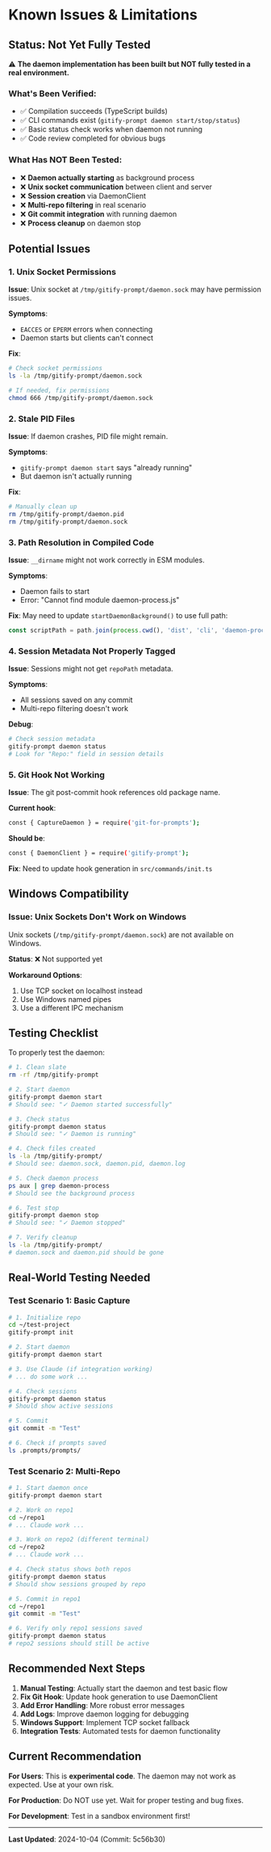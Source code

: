 # Known Issues & Limitations

## Status: Not Yet Fully Tested

⚠️ **The daemon implementation has been built but NOT fully tested in a real environment.**

### What's Been Verified:
- ✅ Compilation succeeds (TypeScript builds)
- ✅ CLI commands exist (`gitify-prompt daemon start/stop/status`)
- ✅ Basic status check works when daemon not running
- ✅ Code review completed for obvious bugs

### What Has NOT Been Tested:
- ❌ **Daemon actually starting** as background process
- ❌ **Unix socket communication** between client and server
- ❌ **Session creation** via DaemonClient
- ❌ **Multi-repo filtering** in real scenario
- ❌ **Git commit integration** with running daemon
- ❌ **Process cleanup** on daemon stop

## Potential Issues

### 1. Unix Socket Permissions
**Issue**: Unix socket at `/tmp/gitify-prompt/daemon.sock` may have permission issues.

**Symptoms**:
- `EACCES` or `EPERM` errors when connecting
- Daemon starts but clients can't connect

**Fix**:
```bash
# Check socket permissions
ls -la /tmp/gitify-prompt/daemon.sock

# If needed, fix permissions
chmod 666 /tmp/gitify-prompt/daemon.sock
```

### 2. Stale PID Files
**Issue**: If daemon crashes, PID file might remain.

**Symptoms**:
- `gitify-prompt daemon start` says "already running"
- But daemon isn't actually running

**Fix**:
```bash
# Manually clean up
rm /tmp/gitify-prompt/daemon.pid
rm /tmp/gitify-prompt/daemon.sock
```

### 3. Path Resolution in Compiled Code
**Issue**: `__dirname` might not work correctly in ESM modules.

**Symptoms**:
- Daemon fails to start
- Error: "Cannot find module daemon-process.js"

**Fix**: May need to update `startDaemonBackground()` to use full path:
```typescript
const scriptPath = path.join(process.cwd(), 'dist', 'cli', 'daemon-process.js');
```

### 4. Session Metadata Not Properly Tagged
**Issue**: Sessions might not get `repoPath` metadata.

**Symptoms**:
- All sessions saved on any commit
- Multi-repo filtering doesn't work

**Debug**:
```bash
# Check session metadata
gitify-prompt daemon status
# Look for "Repo:" field in session details
```

### 5. Git Hook Not Working
**Issue**: The git post-commit hook references old package name.

**Current hook**:
```bash
const { CaptureDaemon } = require('git-for-prompts');
```

**Should be**:
```bash
const { DaemonClient } = require('gitify-prompt');
```

**Fix**: Need to update hook generation in `src/commands/init.ts`

## Windows Compatibility

### Issue: Unix Sockets Don't Work on Windows
Unix sockets (`/tmp/gitify-prompt/daemon.sock`) are not available on Windows.

**Status**: ❌ Not supported yet

**Workaround Options**:
1. Use TCP socket on localhost instead
2. Use Windows named pipes
3. Use a different IPC mechanism

## Testing Checklist

To properly test the daemon:

```bash
# 1. Clean slate
rm -rf /tmp/gitify-prompt

# 2. Start daemon
gitify-prompt daemon start
# Should see: "✓ Daemon started successfully"

# 3. Check status
gitify-prompt daemon status
# Should see: "✓ Daemon is running"

# 4. Check files created
ls -la /tmp/gitify-prompt/
# Should see: daemon.sock, daemon.pid, daemon.log

# 5. Check daemon process
ps aux | grep daemon-process
# Should see the background process

# 6. Test stop
gitify-prompt daemon stop
# Should see: "✓ Daemon stopped"

# 7. Verify cleanup
ls -la /tmp/gitify-prompt/
# daemon.sock and daemon.pid should be gone
```

## Real-World Testing Needed

### Test Scenario 1: Basic Capture
```bash
# 1. Initialize repo
cd ~/test-project
gitify-prompt init

# 2. Start daemon
gitify-prompt daemon start

# 3. Use Claude (if integration working)
# ... do some work ...

# 4. Check sessions
gitify-prompt daemon status
# Should show active sessions

# 5. Commit
git commit -m "Test"

# 6. Check if prompts saved
ls .prompts/prompts/
```

### Test Scenario 2: Multi-Repo
```bash
# 1. Start daemon once
gitify-prompt daemon start

# 2. Work on repo1
cd ~/repo1
# ... Claude work ...

# 3. Work on repo2 (different terminal)
cd ~/repo2
# ... Claude work ...

# 4. Check status shows both repos
gitify-prompt daemon status
# Should show sessions grouped by repo

# 5. Commit in repo1
cd ~/repo1
git commit -m "Test"

# 6. Verify only repo1 sessions saved
gitify-prompt daemon status
# repo2 sessions should still be active
```

## Recommended Next Steps

1. **Manual Testing**: Actually start the daemon and test basic flow
2. **Fix Git Hook**: Update hook generation to use DaemonClient
3. **Add Error Handling**: More robust error messages
4. **Add Logs**: Improve daemon logging for debugging
5. **Windows Support**: Implement TCP socket fallback
6. **Integration Tests**: Automated tests for daemon functionality

## Current Recommendation

**For Users**: This is **experimental code**. The daemon may not work as expected. Use at your own risk.

**For Production**: Do NOT use yet. Wait for proper testing and bug fixes.

**For Development**: Test in a sandbox environment first!

---

**Last Updated**: 2024-10-04 (Commit: 5c56b30)
